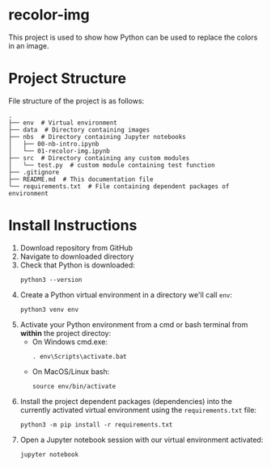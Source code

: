 # recolor-img

This project is used to show how Python can be used to replace the colors in an image.

# Project Structure

File structure of the project is as follows:

```
.
├── env  # Virtual environment
├── data  # Directory containing images
├── nbs  # Directory containing Jupyter notebooks
│   ├── 00-nb-intro.ipynb
│   └── 01-recolor-img.ipynb
├── src  # Directory containing any custom modules
│   └── test.py  # custom module containing test function
├── .gitignore
├── README.md  # This documentation file
└── requirements.txt  # File containing dependent packages of environment
```

# Install Instructions

1. Download repository from GitHub
2. Navigate to downloaded directory
3. Check that Python is downloaded:
    ```
    python3 --version
    ```
4. Create a Python virtual environment in a directory we'll call `env`:
    ```
    python3 venv env
    ```
5. Activate your Python environment from a cmd or bash terminal from **within** the project directoy:
    - On Windows cmd.exe:
        ```
        . env\Scripts\activate.bat
        ```
    - On MacOS/Linux bash:
        ```
        source env/bin/activate
        ```
6. Install the project dependent packages (dependencies) into the currently activated virtual environment using the `requirements.txt` file:
    ```
    python3 -m pip install -r requirements.txt
    ```
7. Open a Jupyter notebook session with our virtual environment activated:
    ```
    jupyter notebook
    ```
